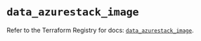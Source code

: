 # `data_azurestack_image`

Refer to the Terraform Registry for docs: [`data_azurestack_image`](https://registry.terraform.io/providers/hashicorp/azurestack/1.0.0/docs/data-sources/image).
